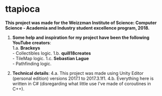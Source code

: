 # ttapioca
<b> This project was made for the Weizzman Institute of Science: Computer Science - Academia and Industry student excellence program, 2018. </b>

1. <b> Some help and inspiration for my project have been the following YouTube creators</b>:<br>
  1.a. <b>Brackeys</b><br> - Collectibles logic.
  1.b. <b>quill18creates</b><br> - TileMap logic.
  1.c. <b>Sebastian Lague</b><br> - Pathfinding logic.

2. <b> Technical details</b>: 
  4.a. This project was made using Unity Editor (personal edition) versions 2017.1 to 2017.3.1f1.
  4.b. Everything here is written in C# (disregarding what little use I've made of coroutines in C++).
